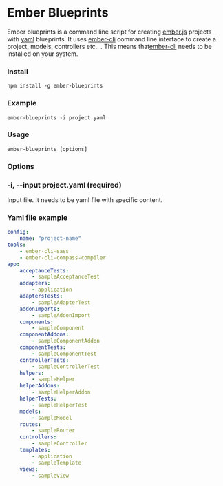 # Ember Blueprints

Ember blueprints is a command line script for creating [ember.js](http://emberjs.com/) projects with [yaml](http://yaml.org/) blueprints. It uses [ember-cli](http://www.ember-cli.com/) command line interface to create a project, models, controllers etc.. . This means that[ember-cli](http://www.ember-cli.com/) needs to be installed on your system.

### Install
```
npm install -g ember-blueprints
```

### Example
```
ember-blueprints -i project.yaml
```

### Usage

```
ember-blueprints [options]
```

### Options

### -i, --input project.yaml (required)

Input file. It needs to be yaml file with specific content.

### Yaml file example

```yaml
config:
    name: "project-name"
tools:
    - ember-cli-sass
    - ember-cli-compass-compiler
app:
    acceptanceTests:
        - sampleAcceptanceTest
    addapters:
        - application
    adaptersTests:
        - sampleAdapterTest
    addonImports:
        - sampleAddonImport
    components:
        - sampleComponent
    componentAddons:
        - sampleComponentAddon
    componentTests:
        - sampleComponentTest
    controllerTests:
        - sampleControllerTest
    helpers:
        - sampleHelper
    helperAddons:
        - sampleHelperAddon
    helperTests:
        - sampleHelperTest
    models:
        - sampleModel
    routes:
        - sampleRouter
    controllers:
        - sampleController
    templates:
        - application
        - sampleTemplate
    views:
        - sampleView
```

